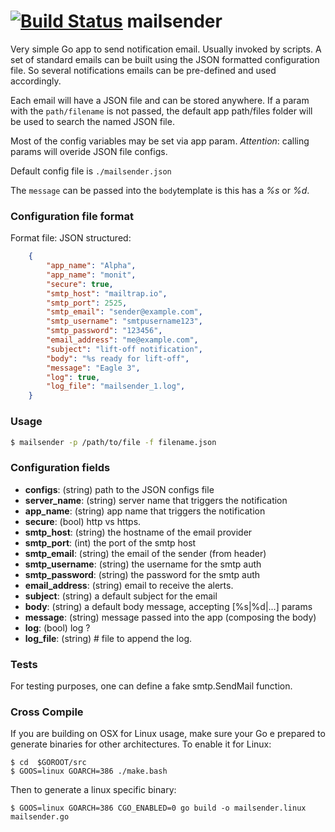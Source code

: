 [![Build Status](https://travis-ci.org/pedromg/mailsender.svg?branch=master)](https://travis-ci.org/pedromg/mailsender)
mailsender
=========

Very simple Go app to send notification email. Usually invoked by scripts.
A set of standard emails can be built using the JSON formatted configuration file. 
So several notifications emails can be pre-defined and used accordingly.

Each email will have a JSON file and can be stored anywhere. If a param with the 
`path/filename` is not passed, the default app path/files folder will be used to 
search the named JSON file.

Most of the config variables may be set via app param. 
_Attention_: calling params will overide JSON file configs.

Default config file is ```./mailsender.json```

The ```message``` can be passed into the ```body```template is this has a _%s_ or _%d_.

### Configuration file format

Format file: JSON structured:
```json
	{
		"app_name": "Alpha",
		"app_name": "monit",
		"secure": true,
		"smtp_host": "mailtrap.io",
		"smtp_port": 2525,
		"smtp_email": "sender@example.com",
		"smtp_username": "smtpusername123",
		"smtp_password": "123456",
		"email_address": "me@example.com", 
		"subject": "lift-off notification", 
		"body": "%s ready for lift-off",
		"message": "Eagle 3",
		"log": true, 
		"log_file": "mailsender_1.log",
	}
```

### Usage

```bash
$ mailsender -p /path/to/file -f filename.json
```


### Configuration fields

-   __configs__: (string) path to the JSON configs file
-	__server_name__: (string) server name that triggers the notification
-	__app_name__: (string) app name that triggers the notification
-	__secure__: (bool) http vs https.
-	__smtp_host__: (string) the hostname of the email provider
-	__smtp_port__: (int) the port of the smtp host
-	__smtp_email__: (string) the email of the sender (from header)
-	__smtp_username__: (string) the username for the smtp auth
-	__smtp_password__: (string) the password for the smtp auth
-	__email_address__: (string) email to receive the alerts.
-   __subject__: (string) a default subject for the email
-   __body__: (string) a default body message, accepting [%s|%d|...] params
-	__message__: (string) message passed into the app (composing the body)
-	__log__: (bool) log ?
-	__log_file__: (string) # file to append the log.

### Tests

For testing purposes, one can define a fake smtp.SendMail function. 

### Cross Compile

If you are building on OSX for Linux usage, make sure your Go e prepared to generate binaries for other architectures. To enable it for Linux:

```
$ cd  $GOROOT/src
$ GOOS=linux GOARCH=386 ./make.bash
```
Then to generate a linux specific binary:
```
$ GOOS=linux GOARCH=386 CGO_ENABLED=0 go build -o mailsender.linux mailsender.go
```

